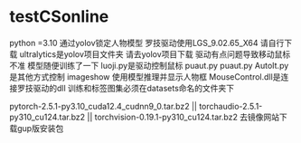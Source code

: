 # testCSonline
python =3.10
通过yolov锁定人物模型 罗技驱动使用LGS_9.02.65_X64 请自行下载
ultralytics是yolov项目文件夹 请去yolov项目下载
驱动有点问题导致移动鼠标不准
模型随便训练了一下
luoji.py是驱动控制鼠标 puaut.py puaut.py  AutoIt.py是其他方式控制
imageshow 使用模型推理并显示人物框
MouseControl.dll是连接罗技驱动的dll
训练和标签图集必须在datasets命名的文件夹下


pytorch-2.5.1-py3.10_cuda12.4_cudnn9_0.tar.bz2 || torchaudio-2.5.1-py310_cu124.tar.bz2 || torchvision-0.19.1-py310_cu124.tar.bz2 去镜像网站下载gup版安装包
